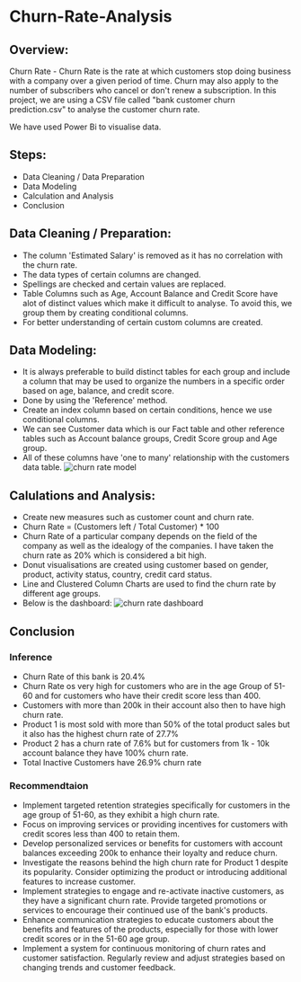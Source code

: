 # Churn-Rate-Analysis

## Overview:
Churn Rate - Churn Rate is the rate at which customers stop doing business with a company over a given period of time. Churn may also apply to the number of subscribers who cancel or don't renew a subscription.
In this project, we are using a CSV file called "bank customer churn prediction.csv" to analyse the customer churn rate.

We have used Power Bi to visualise data.

## Steps:
  - Data Cleaning / Data Preparation
  - Data Modeling
  - Calculation and Analysis
  - Conclusion

## Data Cleaning / Preparation:
  -  The column 'Estimated Salary' is removed as it has no correlation with the churn rate.
  -  The data types of certain columns are changed.
  -  Spellings are checked and certain values are replaced.
  -  Table Columns such as Age, Account Balance and Credit Score have alot of distinct values which make it difficult to analyse. To avoid this, we group them by creating conditional columns.
  -  For better understanding of certain custom columns are created.

## Data Modeling:
  - It is always preferable to build distinct tables for each group and include a column that may be used to organize the numbers in a specific order based on age, balance, and credit score.
  - Done by using the 'Reference' method.
  - Create an index column based on certain conditions, hence we use conditional columns. 
  - We can see Customer data which is our Fact table and other reference tables such as Account balance groups, Credit Score group and Age group.
  - All of these columns have 'one to many' relationship with the customers data table.
    ![churn rate model](https://github.com/itsajayy/Web_Scraping-and-EDA/assets/135236892/3dfc424d-2bf6-4a42-8736-81019ce5487e)


## Calulations and Analysis:
  - Create new measures such as customer count and churn rate.
  - Churn Rate = (Customers left / Total Customer) * 100
  - Churn Rate of a particular company depends on the field of the company as well as the idealogy of the companies. I have taken the churn rate as 20% which is considered a bit high.
  - Donut visualisations are created using customer based on gender, product, activity status, country, credit card status.
  - Line and Clustered Column Charts are used to find the churn rate by different age groups.
  - Below is the dashboard:
    ![churn rate dashboard](https://github.com/itsajayy/Web_Scraping-and-EDA/assets/135236892/e61f5369-a10a-43c6-9f25-0c4135611166)


## Conclusion
  ### Inference
  - Churn Rate of this bank is 20.4%
  - Churn Rate os very high for customers who are in the age Group of 51-60 and for customers who have their credit score less than 400.
  - Customers with more than 200k in their account also then to have high churn rate.
  - Product 1 is most sold with more than 50% of the total product sales but it also has the highest churn rate of 27.7%
  - Product 2 has a churn rate of 7.6% but for customers from 1k - 10k account balance they have 100% churn rate.
  - Total Inactive Customers have 26.9% churn rate
  ### Recommendtaion
  - Implement targeted retention strategies specifically for customers in the age group of 51-60, as they exhibit a high churn rate.
  - Focus on improving services or providing incentives for customers with credit scores less than 400 to retain them.
  - Develop personalized services or benefits for customers with account balances exceeding 200k to enhance their loyalty and reduce churn.
  - Investigate the reasons behind the high churn rate for Product 1 despite its popularity. Consider optimizing the product or introducing additional features to increase customer.
  - Implement strategies to engage and re-activate inactive customers, as they have a significant churn rate. Provide targeted promotions or services to encourage their continued use of the bank's products.
  - Enhance communication strategies to educate customers about the benefits and features of the products, especially for those with lower credit scores or in the 51-60 age group.
  - Implement a system for continuous monitoring of churn rates and customer satisfaction. Regularly review and adjust strategies based on changing trends and customer feedback.
